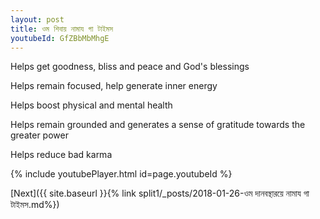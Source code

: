 ```yaml
---
layout: post
title: ওম শিবায় নামায গা টাইমস
youtubeId: GfZBbMbMhgE
---
```

 
 
Helps get goodness, bliss and peace and God's blessings
 
Helps remain focused, help generate inner energy 
 
Helps boost physical and mental health 
 
Helps remain grounded and generates a sense of gratitude towards the greater power 
 
Helps reduce bad karma
 
 
 
 


{% include youtubePlayer.html id=page.youtubeId %}
 
[Next]({{ site.baseurl }}{% link  split1/_posts/2018-01-26-ওম দানবন্থারয়ে নামায গা টাইমস.md%})
 
